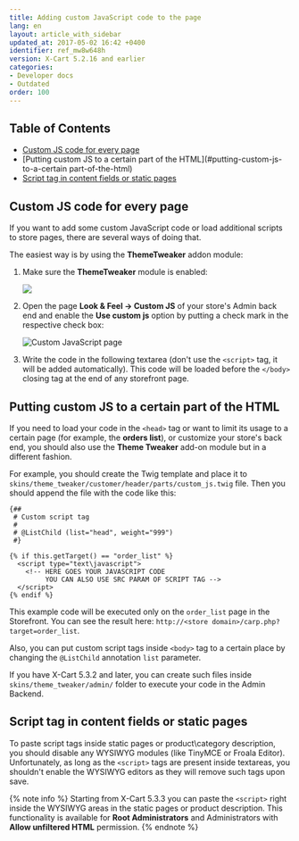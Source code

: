 ```yaml
---
title: Adding custom JavaScript code to the page
lang: en
layout: article_with_sidebar
updated_at: 2017-05-02 16:42 +0400
identifier: ref_mw8w648h
version: X-Cart 5.2.16 and earlier
categories:
- Developer docs
- Outdated
order: 100
---
```


## Table of Contents

- [Custom JS code for every page](#custom-js-code-for-every-page)
- [Putting custom JS to a certain part of the HTML](#putting-custom-js-to-a-certain part-of-the-html)
- [Script tag in content fields or static pages](#script-tag-in-content-fields-or-static-pages)

## Custom JS code for every page

If you want to add some custom JavaScript code or load additional scripts to store pages, there are several ways of doing that.

The easiest way is by using the **ThemeTweaker** addon module:

1.  Make sure the **ThemeTweaker** module is enabled:

    ![]({{site.baseurl}}/attachments/8750664/8719407.png)
    
2.  Open the page **Look & Feel -> Custom JS** of your store's Admin back end and enable the **Use custom js** option by putting a check mark in the respective check box:

    ![Custom JavaScript page]({{site.baseurl}}/attachments/ref_mw8w648h/custom_js_page.png)
    
3.  Write the code in the following textarea (don't use the `<script>` tag, it will be added automatically). This code will be loaded before the `</body>` closing tag at the end of any storefront page.

## Putting custom JS to a certain part of the HTML

If you need to load your code in the `<head>` tag or want to limit its usage to a certain page (for example, the **orders list**), or customize your store's back end, you should also use the **Theme Tweaker** add-on module but in a different fashion. 

For example, you should create the Twig template and place it to `skins/theme_tweaker/customer/header/parts/custom_js.twig` file. Then you should append the file with the code like this:

```twig
{##
 # Custom script tag
 #
 # @ListChild (list="head", weight="999")
 #}

{% if this.getTarget() == "order_list" %}
  <script type="text\javascript">
  	<!-- HERE GOES YOUR JAVASCRIPT CODE
    	 YOU CAN ALSO USE SRC PARAM OF SCRIPT TAG -->
  </script>
{% endif %}
```

This example code will be executed only on the `order_list` page in the Storefront. You can see the result here: `http://<store domain>/carp.php?target=order_list`.

Also, you can put custom script tags inside `<body>` tag to a certain place by changing the `@ListChild` annotation `list` parameter.

If you have X-Cart 5.3.2 and later, you can create such files inside `skins/theme_tweaker/admin/` folder to execute your code in the Admin Backend. 

## Script tag in content fields or static pages

To paste script tags inside static pages or product\category description, you should disable any WYSIWYG modules (like TinyMCE or Froala Editor). Unfortunately, as long as the `<script>` tags are present inside textareas, you shouldn't enable the WYSIWYG editors as they will remove such tags upon save.

{% note info %}
Starting from X-Cart 5.3.3 you can paste the `<script>` right inside the WYSIWYG areas in the static pages or product description. This functionality is available for **Root Administrators** and Administrators with **Allow unfiltered HTML** permission.
{% endnote %}
